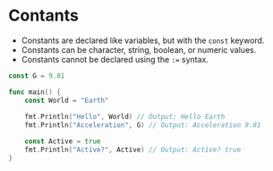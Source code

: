 # Contants

- Constants are declared like variables, but with the `const` keyword.
- Constants can be character, string, boolean, or numeric values.
- Constants cannot be declared using the `:=` syntax.

```go
const G = 9.81

func main() {
	const World = "Earth"
	
	fmt.Println("Hello", World) // Output: Hello Earth
	fmt.Println("Acceleration", G) // Output: Acceleration 9.81

	const Active = true
	fmt.Println("Active?", Active) // Output: Active? true
}
```
